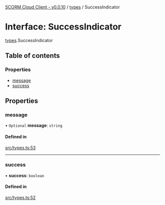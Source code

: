 [SCORM Cloud Client - v0.0.10](../README.md) / [types](../modules/types.md) / SuccessIndicator

# Interface: SuccessIndicator

[types](../modules/types.md).SuccessIndicator

## Table of contents

### Properties

- [message](types.SuccessIndicator.md#message)
- [success](types.SuccessIndicator.md#success)

## Properties

### message

• `Optional` **message**: `string`

#### Defined in

[src/types.ts:53](https://github.com/distributhor/scormcloud-client/blob/49508a5/src/types.ts#L53)

___

### success

• **success**: `boolean`

#### Defined in

[src/types.ts:52](https://github.com/distributhor/scormcloud-client/blob/49508a5/src/types.ts#L52)
